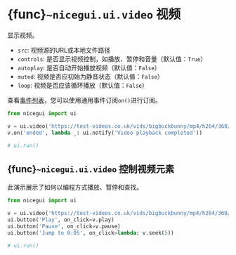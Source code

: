 # {func}`~nicegui.ui.video` 视频

显示视频。

- `src`: 视频源的URL或本地文件路径
- `controls`: 是否显示视频控制，如播放、暂停和音量（默认值：`True`）
- `autoplay`: 是否自动开始播放视频（默认值：`False`）
- `muted`: 视频是否应初始为静音状态（默认值：`False`）
- `loop`: 视频是否应该循环播放（默认值：`False`）

查看[事件列表](https://developer.mozilla.org/en-US/docs/Web/HTML/Element/video#events)，您可以使用通用事件订阅`on()`进行订阅。

```python
from nicegui import ui

v = ui.video('https://test-videos.co.uk/vids/bigbuckbunny/mp4/h264/360/Big_Buck_Bunny_360_10s_1MB.mp4')
v.on('ended', lambda _: ui.notify('Video playback completed'))

# ui.run()
```
## {func}`~nicegui.ui.video` 控制视频元素

此演示展示了如何以编程方式播放、暂停和查找。

```python
from nicegui import ui

v = ui.video('https://test-videos.co.uk/vids/bigbuckbunny/mp4/h264/360/Big_Buck_Bunny_360_10s_1MB.mp4')
ui.button('Play', on_click=v.play)
ui.button('Pause', on_click=v.pause)
ui.button('Jump to 0:05', on_click=lambda: v.seek(5))

# ui.run()
```
